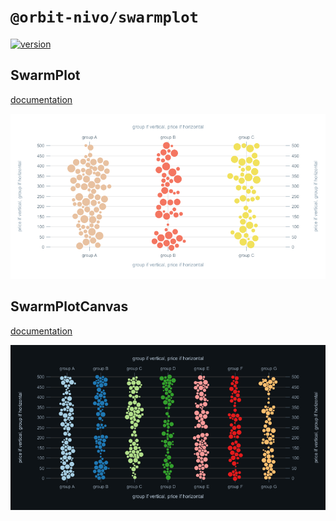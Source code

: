 # `@orbit-nivo/swarmplot`

[![version](https://img.shields.io/npm/v/@orbit-nivo/swarmplot.svg?style=flat-square)](https://www.npmjs.com/package/@orbit-nivo/swarmplot)

## SwarmPlot

[documentation](http://nivo.rocks/swarmplot)

![SwarmPlot](https://raw.githubusercontent.com/plouc/nivo/master/packages/swarmplot/doc/swarmplot.png)

## SwarmPlotCanvas

[documentation](http://nivo.rocks/swarmplot/canvas)

![SwarmPlotCanvas](https://raw.githubusercontent.com/plouc/nivo/master/packages/swarmplot/doc/swarmplot-canvas.png)

